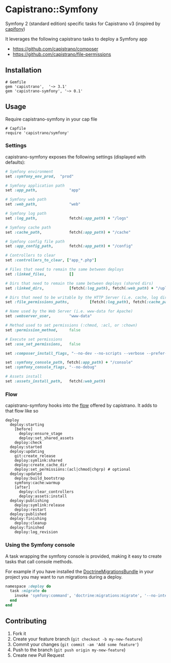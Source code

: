 # Capistrano::Symfony

Symfony 2 (standard edition) specific tasks for Capistrano v3
(inspired by [capifony][2])

It leverages the following capistrano tasks to deploy a Symfony app

* https://github.com/capistrano/composer
* https://github.com/capistrano/file-permissions

## Installation

```
# Gemfile
gem 'capistrano',  '~> 3.1'
gem 'capistrano-symfony', '~> 0.1'
```

## Usage

Require capistrano-symfony in your cap file

```
# Capfile
require 'capistrano/symfony'
```

### Settings

capistrano-symfony exposes the following settings (displayed with defaults):

```ruby
# Symfony environment
set :symfony_env_prod,  "prod"

# Symfony application path
set :app_path,              "app"

# Symfony web path
set :web_path,              "web"

# Symfony log path
set :log_path,              fetch(:app_path) + "/logs"

# Symfony cache path
set :cache_path,            fetch(:app_path) + "/cache"

# Symfony config file path
set :app_config_path,       fetch(:app_path) + "/config"

# Controllers to clear
set :controllers_to_clear, ["app_*.php"]

# Files that need to remain the same between deploys
set :linked_files,          []

# Dirs that need to remain the same between deploys (shared dirs)
set :linked_dirs,           [fetch(:log_path), fetch(:web_path) + "/uploads"]

# Dirs that need to be writable by the HTTP Server (i.e. cache, log dirs)
set :file_permissions_paths,         [fetch(:log_path), fetch(:cache_path)]

# Name used by the Web Server (i.e. www-data for Apache)
set :webserver_user,        "www-data"

# Method used to set permissions (:chmod, :acl, or :chown)
set :permission_method,     false

# Execute set permissions
set :use_set_permissions,   false

set :composer_install_flags, "--no-dev --no-scripts --verbose --prefer-dist --optimize-autoloader --no-progress"

set :symfony_console_path, fetch(:app_path) + "/console"
set :symfony_console_flags, "--no-debug"

# Assets install
set :assets_install_path,   fetch(:web_path)
```

### Flow

capistrano-symfony hooks into the [flow][1] offered by capistrano. It adds
to that flow like so

```
deploy
  deploy:starting
    [before]
      deploy:ensure_stage
      deploy:set_shared_assets
    deploy:check
  deploy:started
  deploy:updating
    git:create_release
    deploy:symlink:shared
    deploy:create_cache_dir
    deploy:set_permissions:(acl|chmod|chgrp) # optional
  deploy:updated
    deploy:build_bootstrap
    symfony:cache:warmup
    [after]
      deploy:clear_controllers
      deploy:assets:install
  deploy:publishing
    deploy:symlink:release
    deploy:restart
  deploy:published
  deploy:finishing
    deploy:cleanup
  deploy:finished
    deploy:log_revision
```

### Using the Symfony console

A task wrapping the symfony console is provided, making it easy to create tasks
that call console methods.

For example if you have installed the [DoctrineMigrationsBundle][3] in your
project you may want to run migrations during a deploy.

```ruby
namespace :deploy do
  task :migrate do
    invoke 'symfony:command', 'doctrine:migrations:migrate', '--no-interaction'
  end
end
```

[1]: http://capistranorb.com/documentation/getting-started/flow/
[2]: http://capifony.org/
[3]: http://symfony.com/doc/current/bundles/DoctrineMigrationsBundle/index.html

## Contributing

1. Fork it
2. Create your feature branch (`git checkout -b my-new-feature`)
3. Commit your changes (`git commit -am 'Add some feature'`)
4. Push to the branch (`git push origin my-new-feature`)
5. Create new Pull Request
